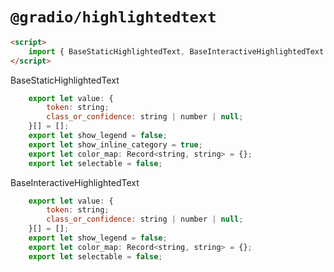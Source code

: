 # `@gradio/highlightedtext`

```html
<script>
	import { BaseStaticHighlightedText, BaseInteractiveHighlightedText } from `@gradio/highlightedtext`;
</script>
```

BaseStaticHighlightedText

```javascript
	export let value: {
		token: string;
		class_or_confidence: string | number | null;
	}[] = [];
	export let show_legend = false;
	export let show_inline_category = true;
	export let color_map: Record<string, string> = {};
	export let selectable = false;
```

BaseInteractiveHighlightedText

```javascript
	export let value: {
		token: string;
		class_or_confidence: string | number | null;
	}[] = [];
	export let show_legend = false;
	export let color_map: Record<string, string> = {};
	export let selectable = false;
```
